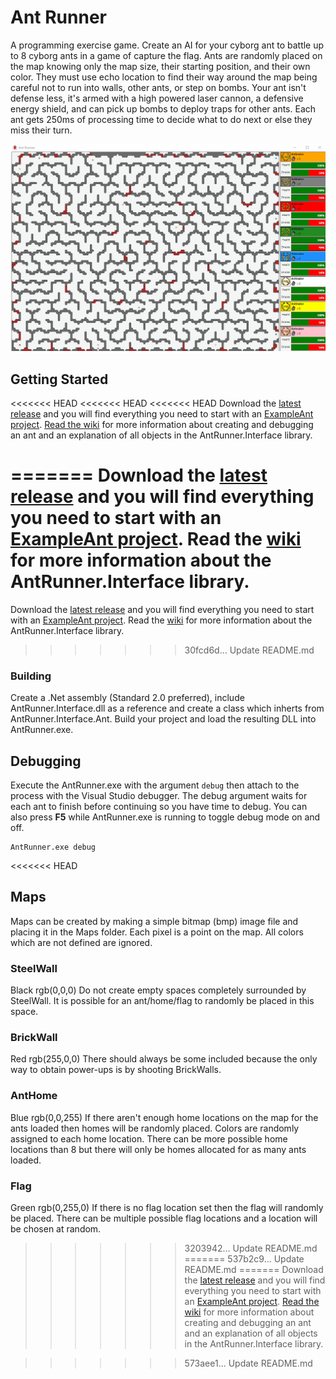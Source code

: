 # Ant Runner
A programming exercise game. Create an AI for your cyborg ant to battle up to 8 cyborg ants in a game of capture the flag. Ants are randomly placed on the map knowing only the map size, their starting position, and their own color. They must use echo location to find their way around the map being careful not to run into walls, other ants, or step on bombs. Your ant isn't defense less, it's armed with a high powered laser cannon, a defensive energy shield, and can pick up bombs to deploy traps for other ants. Each ant gets 250ms of processing time to decide what to do next or else they miss their turn.

![Preview](https://github.com/GimpArm/AntRunner/raw/master/AntRunner-Preview.gif)

## Getting Started
<<<<<<< HEAD
<<<<<<< HEAD
<<<<<<< HEAD
Download the [latest release](https://github.com/GimpArm/AntRunner/releases/download/1.1.0.0/AntRunner-1.1.0.zip) and you will find everything you need to start with an [ExampleAnt project](bin/AntRunner-1.0.0.0/ExampleAnt). [Read the wiki](https://github.com/GimpArm/AntRunner/wiki) for more information about creating and debugging an ant and an explanation of all objects in the AntRunner.Interface library.

=======
Download the [latest release](https://github.com/GimpArm/AntRunner/releases/download/1.0.0.0/AntRunner-Latest.zip) and you will find everything you need to start with an [ExampleAnt project](bin/AntRunner-1.0.0.0/ExampleAnt). Read the [wiki](wiki/AntRunner.Interface) for more information about the AntRunner.Interface library.
=======
Download the [latest release](https://github.com/GimpArm/AntRunner/releases/download/1.0.0.0/AntRunner-Latest.zip) and you will find everything you need to start with an [ExampleAnt project](bin/AntRunner-1.0.0.0/ExampleAnt). Read the [wiki](https://github.com/GimpArm/AntRunner/wiki) for more information about the AntRunner.Interface library.
>>>>>>> 30fcd6d... Update README.md

### Building
Create a .Net assembly (Standard 2.0 preferred), include AntRunner.Interface.dll as a reference and create a class which inherts from AntRunner.Interface.Ant. Build your project and load the resulting DLL into AntRunner.exe.

## Debugging
Execute the AntRunner.exe with the argument `debug` then attach to the process with the Visual Studio debugger. The debug argument waits for each ant to finish before continuing so you have time to debug. You can also press **F5** while AntRunner.exe is running to toggle debug mode on and off.
```
AntRunner.exe debug
```
<<<<<<< HEAD


## Maps
Maps can be created by making a simple bitmap (bmp) image file and placing it in the Maps folder. Each pixel is a point on the map. All colors which are not defined are ignored.

### SteelWall
Black rgb(0,0,0)
Do not create empty spaces completely surrounded by SteelWall. It is possible for an ant/home/flag to randomly be placed in this space.

### BrickWall
Red rgb(255,0,0)
There should always be some included because the only way to obtain power-ups is by shooting BrickWalls.

### AntHome 
Blue rgb(0,0,255)
If there aren't enough home locations on the map for the ants loaded then homes will be randomly placed. Colors are randomly assigned to each home location. There can be more possible home locations than 8 but there will only be homes allocated for as many ants loaded.

### Flag
Green rgb(0,255,0)
If there is no flag location set then the flag will randomly be placed. There can be multiple possible flag locations and a location will be chosen at random.
>>>>>>> 3203942... Update README.md
=======
>>>>>>> 537b2c9... Update README.md
=======
Download the [latest release](https://github.com/GimpArm/AntRunner/releases/download/1.0.0.0/AntRunner-Latest.zip) and you will find everything you need to start with an [ExampleAnt project](bin/AntRunner-1.0.0.0/ExampleAnt). [Read the wiki](https://github.com/GimpArm/AntRunner/wiki) for more information about creating and debugging an ant and an explanation of all objects in the AntRunner.Interface library.

>>>>>>> 573aee1... Update README.md
